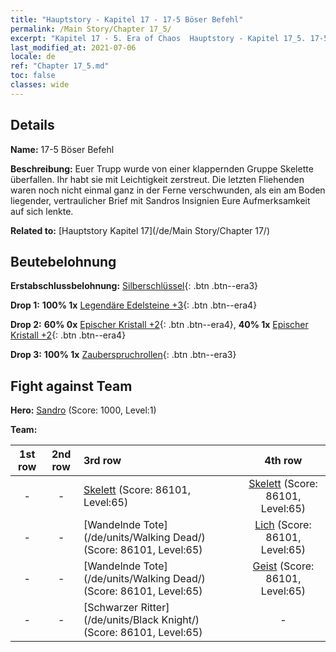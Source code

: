 ```yaml
---
title: "Hauptstory - Kapitel 17 - 17-5 Böser Befehl"
permalink: /Main Story/Chapter 17_5/
excerpt: "Kapitel 17 - 5. Era of Chaos  Hauptstory - Kapitel 17_5. 17-5 Böser Befehl"
last_modified_at: 2021-07-06
locale: de
ref: "Chapter 17_5.md"
toc: false
classes: wide
---
```


## Details

 **Name:** 17-5 Böser Befehl

 **Beschreibung:** Euer Trupp wurde von einer klappernden Gruppe Skelette überfallen. Ihr habt sie mit Leichtigkeit zerstreut. Die letzten Fliehenden waren noch nicht einmal ganz in der Ferne verschwunden, als ein am Boden liegender, vertraulicher Brief mit Sandros Insignien Eure Aufmerksamkeit auf sich lenkte.

 **Related to:** [Hauptstory Kapitel 17](/de/Main Story/Chapter 17/)

## Beutebelohnung

 **Erstabschlussbelohnung:** [Silberschlüssel](/ItemsDE/con_693/){: .btn .btn--era3}

 **Drop 1:** **100% 1x** [Legendäre Edelsteine +3](/ItemsDE/mat_58/){: .btn .btn--era4}

 **Drop 2:** **60% 0x** [Epischer Kristall +2](/ItemsDE/mat_52/){: .btn .btn--era4}, **40% 1x** [Epischer Kristall +2](/ItemsDE/mat_52/){: .btn .btn--era4}

 **Drop 3:** **100% 1x** [Zauberspruchrollen](/ItemsDE/con_694/){: .btn .btn--era3}


## Fight against Team
 **Hero:** [Sandro](/de/heroes/Sandro/) (Score: 1000, Level:1)

 **Team:**


  | 1st row | 2nd row | 3rd row | 4th row |
  |:----:|:----:|:----|:----:|
  | - | - | [Skelett](/de/units/Skeleton/) (Score: 86101, Level:65)  | [Skelett](/de/units/Skeleton/) (Score: 86101, Level:65)  |
  | - | - | [Wandelnde Tote](/de/units/Walking Dead/) (Score: 86101, Level:65)  | [Lich](/de/units/Lich/) (Score: 86101, Level:65)  |
  | - | - | [Wandelnde Tote](/de/units/Walking Dead/) (Score: 86101, Level:65)  | [Geist](/de/units/Wight/) (Score: 86101, Level:65)  |
  | - | - | [Schwarzer Ritter](/de/units/Black Knight/) (Score: 86101, Level:65)  | - |


